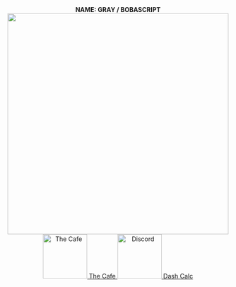 
<div id="header" align="center">
    <strong>NAME: GRAY / BOBASCRIPT</strong>
  <div id="header" align="center">
    <img src="https://64.media.tumblr.com/75a7e37209863f4ead253a6f1d7c434b/b5fe21af90718431-2d/s540x810/65f28209e978b3311b276c59850b1a895c53d93f.gif" width="500"/>
  </div>
  <div id="badges">
    <a href="https://gray-thecafe.netlify.app/">
      <img src="https://i.pinimg.com/originals/1a/56/ea/1a56eaaaf78869d7c6e0e620b2b98394.gif" alt="The Cafe" width="100"/>
      The Cafe
    </a>
    <a href="https://dashcalc.netlify.app/frontend/home">
      <img src="https://cdn3.emoji.gg/emojis/6289-popfrog.gif" alt="Discord" width="100"/>
      Dash Calc
    </a>
  </div>
</div>
